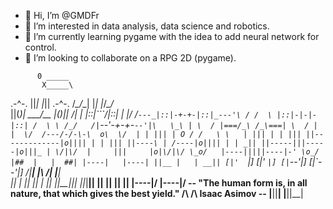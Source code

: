 - 👋 Hi, I’m @GMDFr
- 👀 I’m interested in data analysis, data science and robotics.
- 🌱 I’m currently learning pygame with the idea to add neural network for control.
- 💞️ I’m looking to collaborate on a RPG 2D (pygame).


<!---- 📫 You can reach me on Discord


GMDFr/GMDFr is a ✨ special ✨ repository because its `README.md` (this file) appears on your GitHub profile.
You can click the Preview link to take a look at your changes.
--->

          0 _____ 
           X_____\
   .-^-.  ||_| |_||  .-^-.
  /_\_/_\_|  |_|  |_/_\_/_\
  ||(_)| __\_____/__ |(_)||
  \/| | |::|\```/|::| | |\/
  /`---_|::|-+-+-|::|_---'\
 / /  \ |::|-|-|-|::| /  \ \
/_/   /|`--'-+-+-`--'|\   \_\
| \  / |===/_\ /_\===| \  / |
|  \/  /---/-/-\-\  o\  \/  |
| ||| | O / /   \ \   | ||| |
| ||| ||-------------|o|||| |
| ||| ||----\ | /----|o|||| |
| _|| ||-----|||-----|o|||_ |
\/|\/  |     |||     |o|\/|\/
\_o/   |----|||||----|-' \o_/
       |##  |   |  ##|
       |----|   |----|
       ||__ |   | __||
      [|'  `|] [|'  `|]
      [|`--'|] [|`--'|]
      /|__| |\ /| |__|\
      ||  | || || |  ||
      ||__|_|| ||_|__||
      ||    || ||    ||
      \|----|/ \|----|/    -- "The human form is, in all nature, that which gives the best yield."
      /______\ /______\        Isaac Asimov -- 
      |__||__| |__||__|

